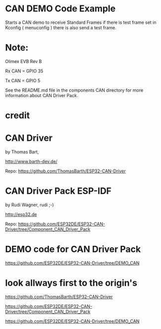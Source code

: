 # CAN DEMO Code Example

Starts a CAN demo to receive Standard Frames
if there is test frame set in Kconfig ( menuconfig ) 
there is also send a test frame.

# Note:

Olimex EVB Rev B 

Rx CAN = GPIO 35

Tx CAN = GPIO  5 


See the README.md file in the components CAN directory for more information about 
CAN Driver Pack.

# credit 

# CAN Driver 
by Thomas Bart, 

http://www.barth-dev.de/

Repo: https://github.com/ThomasBarth/ESP32-CAN-Driver

# CAN Driver Pack ESP-IDF 
by Rudi Wagner, rudi ;-) 

http://esp32.de

Repo: https://github.com/ESP32DE/ESP32-CAN-Driver/tree/Component_CAN_Driver_Pack

# DEMO code for CAN Driver Pack 

https://github.com/ESP32DE/ESP32-CAN-Driver/tree/DEMO_CAN



# look allways first to the origin's

https://github.com/ThomasBarth/ESP32-CAN-Driver

https://github.com/ESP32DE/ESP32-CAN-Driver/tree/Component_CAN_Driver_Pack

https://github.com/ESP32DE/ESP32-CAN-Driver/tree/DEMO_CAN

